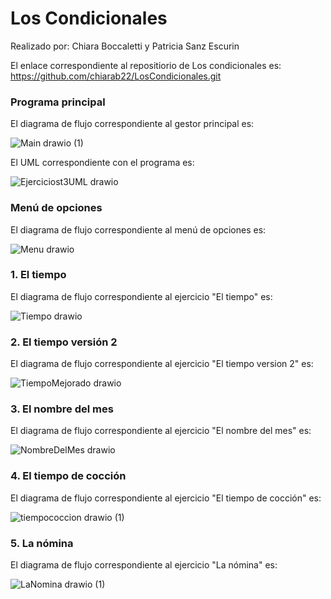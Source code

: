 # Los Condicionales

Realizado por: Chiara Boccaletti y Patricia Sanz Escurin

El enlace correspondiente al repositiorio de Los condicionales es: https://github.com/chiarab22/LosCondicionales.git

### Programa principal
El diagrama de flujo correspondiente al gestor principal es:

![Main drawio (1)](https://user-images.githubusercontent.com/98779707/154840395-c58d93ff-6d08-4003-a5d0-a3a3150b177a.svg)

El UML correspondiente con el programa es:

![Ejerciciost3UML drawio](https://user-images.githubusercontent.com/98825807/154843593-d717283d-6b3d-4468-b573-c1b7b6031a41.svg)


### Menú de opciones
El diagrama de flujo correspondiente al menú de opciones es:

![Menu drawio](https://user-images.githubusercontent.com/98779707/154840483-424c9a25-9feb-4d96-a7b4-62e78eb5cbaa.svg)


### 1. El tiempo
El diagrama de flujo correspondiente al ejercicio "El tiempo" es:

![Tiempo drawio](https://user-images.githubusercontent.com/98779707/154840451-da1d4de6-752c-4c0b-9381-73021c0b3276.svg)


### 2. El tiempo versión 2
El diagrama de flujo correspondiente al ejercicio "El tiempo version 2" es:

![TiempoMejorado drawio](https://user-images.githubusercontent.com/98779707/154840521-6c170385-71d1-4f02-9043-9f779b5fe7a8.svg)


### 3. El nombre del mes
El diagrama de flujo correspondiente al ejercicio "El nombre del mes" es:

![NombreDelMes drawio](https://user-images.githubusercontent.com/98779707/154841466-b63c29e8-2c96-4d32-ae0a-0fd2b58fcc4e.svg)


### 4. El tiempo de cocción
El diagrama de flujo correspondiente al ejercicio "El tiempo de cocción" es:

![tiempococcion drawio (1)](https://user-images.githubusercontent.com/98825807/154819977-48c0458f-9861-4898-a502-803068ea091c.svg)


### 5. La nómina
El diagrama de flujo correspondiente al ejercicio "La nómina" es:

![LaNomina drawio (1)](https://user-images.githubusercontent.com/98825807/154842077-57f3041b-e40f-41ed-8dc1-4d603d36d9b1.svg)
